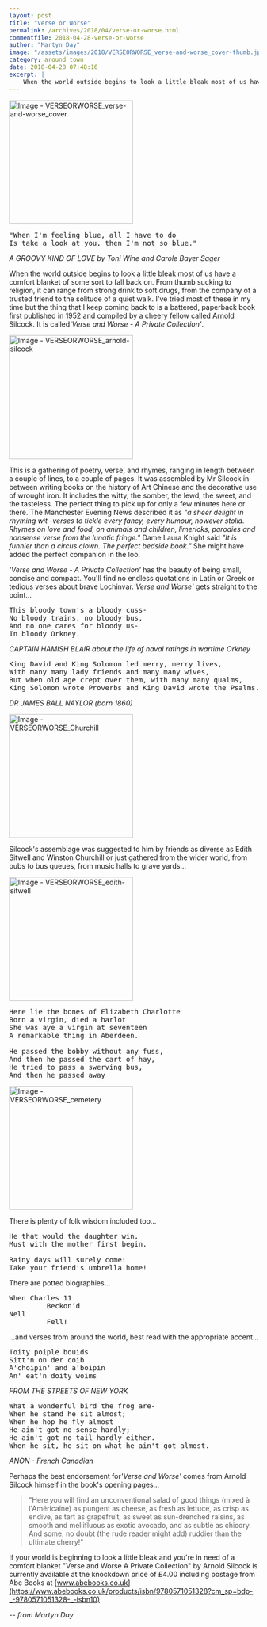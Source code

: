 ```yaml
---
layout: post
title: "Verse or Worse"
permalink: /archives/2018/04/verse-or-worse.html
commentfile: 2018-04-28-verse-or-worse
author: "Martyn Day"
image: "/assets/images/2018/VERSEORWORSE_verse-and-worse_cover-thumb.jpg"
category: around_town
date: 2018-04-28 07:48:16
excerpt: |
    When the world outside begins to look a little bleak most of us have a comfort blanket of some sort to fall back on. From thumb sucking to religion, it can range from strong drink to soft drugs, from the company of a trusted friend to the solitude of a quiet walk. I've tried most of these in my time but the thing that I keep coming back to is a battered, paperback book first published in 1952 and compiled by a cheery fellow called Arnold Silcock. It is called<em>'Verse and Worse - A Private Collection'</em>.
---
```


<a href="/assets/images/2018/VERSEORWORSE_verse-and-worse_cover.jpg" title="Click for a larger image"><img src="/assets/images/2018/VERSEORWORSE_verse-and-worse_cover-thumb.jpg" width="250" alt="Image - VERSEORWORSE_verse-and-worse_cover"  class="photo right"/></a>

<pre class="poem">
"When I'm feeling blue, all I have to do
Is take a look at you, then I'm not so blue."
</pre>

<cite>A GROOVY KIND OF LOVE by Toni Wine and Carole Bayer Sager</cite>

When the world outside begins to look a little bleak most of us have a comfort blanket of some sort to fall back on. From thumb sucking to religion, it can range from strong drink to soft drugs, from the company of a trusted friend to the solitude of a quiet walk. I've tried most of these in my time but the thing that I keep coming back to is a battered, paperback book first published in 1952 and compiled by a cheery fellow called Arnold Silcock. It is called<em>'Verse and Worse - A Private Collection'</em>.

<a href="/assets/images/2018/VERSEORWORSE_arnold-silcock.jpg" title="Click for a larger image"><img src="/assets/images/2018/VERSEORWORSE_arnold-silcock-thumb.jpg" width="250" alt="Image - VERSEORWORSE_arnold-silcock"  class="photo right"/></a>

This is a gathering of poetry, verse, and rhymes, ranging in length between a couple of lines, to a couple of pages. It was assembled by Mr Silcock  in-between writing books on the history of Art Chinese and the decorative use of wrought iron.   It includes the witty, the somber, the lewd, the sweet, and the tasteless. The perfect thing to pick up for only a few minutes here or there. The Manchester Evening News described it as *"a sheer delight in rhyming wit -verses to tickle every fancy, every humour, however stolid. Rhymes on love and food, on animals and children, limericks, parodies and nonsense verse from the lunatic fringe."* Dame Laura Knight said *"It is funnier than a circus clown. The perfect bedside book."* She might have added the perfect companion in the loo.

*'Verse and Worse - A Private Collection'* has the beauty of being small, concise and compact. You'll find no endless quotations in Latin or Greek or tedious verses about brave Lochinvar.<em>'Verse and  Worse'</em> gets straight to the point...

<pre class="poem">
This bloody town's a bloody cuss-
No bloody trains, no bloody bus,
And no one cares for bloody us-
In bloody Orkney.
</pre>

<cite>CAPTAIN HAMISH BLAIR about the life of naval ratings in wartime Orkney</cite>

<pre class="poem">
King David and King Solomon led merry, merry lives,
With many many lady friends and many many wives,
But when old age crept over them, with many many qualms,
King Solomon wrote Proverbs and King David wrote the Psalms.
</pre>

<cite>DR JAMES BALL NAYLOR (born 1860)</cite>

<a href="/assets/images/2018/VERSEORWORSE_Churchill.jpg" title="Click for a larger image"><img src="/assets/images/2018/VERSEORWORSE_Churchill-thumb.jpg" width="250" alt="Image - VERSEORWORSE_Churchill"  class="photo right"/></a>


Silcock's assemblage was suggested to him by friends as diverse as Edith Sitwell and Winston Churchill or just gathered from the wider world, from pubs to bus queues, from music halls to grave yards...



<a href="/assets/images/2018/VERSEORWORSE_edith-sitwell.jpg" title="Click for a larger image"><img src="/assets/images/2018/VERSEORWORSE_edith-sitwell-thumb.jpg" width="250" alt="Image - VERSEORWORSE_edith-sitwell"  class="photo right"/></a>


<pre class="poem">
Here lie the bones of Elizabeth Charlotte
Born a virgin, died a harlot
She was aye a virgin at seventeen
A remarkable thing in Aberdeen.

He passed the bobby without any fuss,
And then he passed the cart of hay,
He tried to pass a swerving bus,
And then he passed away
</pre>

<a href="/assets/images/2018/VERSEORWORSE_cemetery.jpg" title="Click for a larger image"><img src="/assets/images/2018/VERSEORWORSE_cemetery-thumb.jpg" width="250" alt="Image - VERSEORWORSE_cemetery"  class="photo right"/></a>


There is plenty of folk wisdom included too...

<pre class="poem">
He that would the daughter win,
Must with the mother first begin.

Rainy days will surely come:
Take your friend's umbrella home!
</pre>

There are potted biographies...

<pre class="poem">
When Charles 11
         Beckon’d
Nell
         Fell!
</pre>

...and verses from around the world, best read with the appropriate accent...

<pre class="poem">
Toity poiple bouids
Sitt'n on der coib
A'choipin' and a'boipin
An' eat'n doity woims
</pre>

<cite>FROM THE STREETS OF NEW YORK</cite>

<pre class="poem">
What a wonderful bird the frog are-
When he stand he sit almost;
When he hop he fly almost
He ain't got no sense hardly;
He ain't got no tail hardly either.
When he sit, he sit on what he ain't got almost.
</pre>

<cite>ANON - French Canadian</cite>

Perhaps the best endorsement for<em>'Verse and Worse'</em> comes from Arnold Silcock himself in the book's opening pages...

> "Here you will find an unconventional salad of good things (mixed &#224; l'Am&#233;ricaine) as pungent as cheese, as fresh as lettuce, as crisp as endive, as tart as grapefruit, as sweet as sun-drenched raisins, as smooth and mellifluous as exotic avocado, and as subtle as chicory. And some, no doubt (the rude reader might add) ruddier than the ultimate cherry!"

<div class="box" markdown="1">

If your world is beginning to look a little bleak and you're in need of a comfort blanket "Verse and Worse  A Private Collection" by Arnold Silcock is currently available at the knockdown price of  &pound;4.00 including postage from Abe Books at [www.abebooks.co.uk](https://www.abebooks.co.uk/products/isbn/9780571051328?cm_sp=bdp-_-9780571051328-_-isbn10)

</div>


<cite>-- from Martyn Day</cite>
